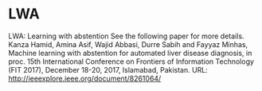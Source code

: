# LWA
LWA: Learning with abstention
See the following paper for more details.
Kanza Hamid, Amina Asif, Wajid Abbasi, Durre Sabih and Fayyaz Minhas, Machine learning with abstention for automated liver disease diagnosis, in proc. 15th International Conference on Frontiers of Information Technology (FIT 2017), December 18-20, 2017, Islamabad, Pakistan. URL: http://ieeexplore.ieee.org/document/8261064/
